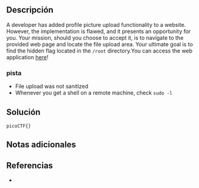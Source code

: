 
## Descripción 

A developer has added profile picture upload functionality to a website. However, the implementation is flawed, and it presents an opportunity for you. Your mission, should you choose to accept it, is to navigate to the provided web page and locate the file upload area. Your ultimate goal is to find the hidden flag located in the `/root` directory.You can access the web application [here](http://standard-pizzas.picoctf.net:64079/)!
### pista

- File upload was not sanitized
- Whenever you get a shell on a remote machine, check `sudo -l`
## Solución






```
picoCTF{}
```

## Notas adicionales


## Referencias

- 